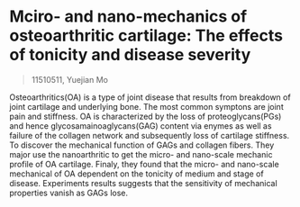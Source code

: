 # Mciro- and nano-mechanics of osteoarthritic cartilage: The effects of tonicity and disease severity
> 11510511, Yuejian Mo

Osteoarthritics(OA) is a type of joint disease that results from 
breakdown of joint cartilage and underlying bone. The most common 
symptons are joint pain and stiffness. OA is characterized by the loss of 
proteoglycans(PGs) and hence glycosamainoaglycans(GAG) content via
enymes as well as failure of the collagen network and subsequently loss of
cartilage stiffness. To discover the mechanical function of GAGs and 
collagen fibers. They major use the nanoarthritic to get the micro- and 
nano-scale mechanic profile of OA cartilage. Finaly, they found that the 
micro- and nano-scale mechanical of OA dependent on the tonicity of 
medium and stage of disease. Experiments results suggests that the
sensitivity of mechanical properties vanish as GAGs lose.
